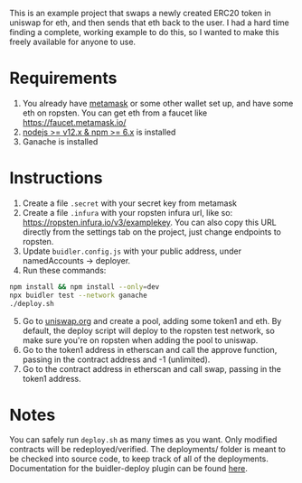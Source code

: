 This is an example project that swaps a newly created ERC20 token in uniswap for eth, and then sends that eth back to the user. I had a hard time finding a complete, working example to do this, so I wanted to make this freely available for anyone to use.

Requirements
============
1. You already have [metamask](https://metamask.io/) or some other wallet set up, and have some eth on ropsten. You can get eth from a faucet like https://faucet.metamask.io/
2. [nodejs >= v12.x & npm >= 6.x](https://nodejs.org/en/) is installed
3. Ganache is installed


Instructions
============

1. Create a file `.secret` with your secret key from metamask
2. Create a file `.infura` with your ropsten infura url, like so: https://ropsten.infura.io/v3/examplekey. You can also copy this URL directly from the settings tab on the project, just change endpoints to ropsten.
3. Update `buidler.config.js` with your public address, under namedAccounts -> deployer.
4. Run these commands:
```sh
npm install && npm install --only=dev
npx buidler test --network ganache
./deploy.sh
```
5. Go to [uniswap.org](https://app.uniswap.org/) and create a pool, adding some token1 and eth. By default, the deploy script will deploy to the ropsten test network, so make sure you're on ropsten when adding the pool to uniswap.
6. Go to the token1 address in etherscan and call the approve function, passing in the contract address and -1 (unlimited).
7. Go to the contract address in etherscan and call swap, passing in the token1 address.

Notes
=====
You can safely run `deploy.sh` as many times as you want. Only modified contracts will be redeployed/verified. The deployments/ folder is meant to be checked into source code, to keep track of all of the deployments. Documentation for the buidler-deploy plugin can be found [here](https://buidler.dev/plugins/buidler-deploy.html).